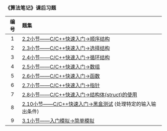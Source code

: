 ### 《算法笔记》课后习题

| 编号 | 题集                                                         |
| :--: | :----------------------------------------------------------- |
|  1   | [2.2小节——C/C++快速入门->顺序结构](http://codeup.cn/contest.php?cid=100000566) |
|  2   | [2.3小节——C/C++快速入门->选择结构](http://codeup.cn/contest.php?cid=100000567) |
|  3   | [2.4小节——C/C++快速入门->循环结构](http://codeup.cn/contest.php?cid=100000568) |
|  4   | [2.5小节——C/C++快速入门->数组](http://codeup.cn/contest.php?cid=100000569) |
|  5   | [2.6小节——C/C++快速入门->函数](http://codeup.cn/contest.php?cid=100000570) |
|  6   | [2.7小节——C/C++快速入门->指针](http://codeup.cn/contest.php?cid=100000571) |
|  7   | [2.8小节——C/C++快速入门->结构体(struct)的使用](http://codeup.cn/contest.php?cid=100000572) |
|  8   | [2.10小节——C/C++快速入门->黑盒测试](http://codeup.cn/contest.php?cid=100000574) (处理特定的输入输出条件) |
|  9   | [3.1小节——入门模拟->简单模拟](<http://codeup.cn/contest.php?cid=100000575>) |

